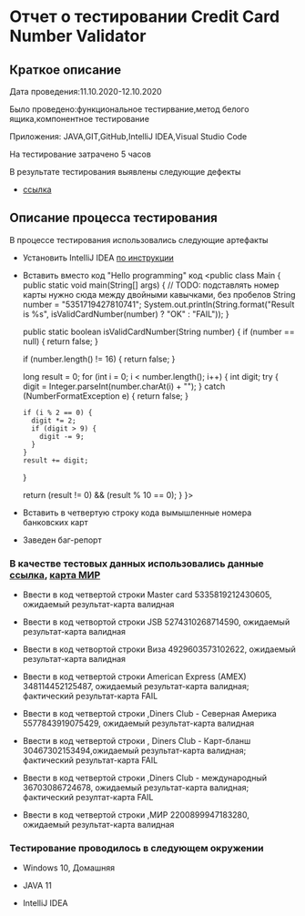 # Отчет о тестировании Credit Card Number Validator
##  Краткое описание
Дата проведения:11.10.2020-12.10.2020

Было проведено:функциональное тестирвание,метод белого ящика,компонентное тестирование

Приложения: JAVA,GIT,GitHub,IntelliJ IDEA,Visual Studio Code

На тестирование затрачено 5 часов

В результате тестирования выявлены следующие дефекты

* [ссылка](https://github.com/ANNA-23021975/idea/issues/1#issue-719610250)


## Описание процесса тестирования

В процессе тестирования использовались следующие артефакты

* Установить IntelliJ IDEA [по инструкции](https://github.com/netology-code/javaqa-homeworks/blob/master/intro/idea.md)

* Вставить вместо код "Hello programming" код <public class Main {
  public static void main(String[] args) {
    // TODO: подставлять номер карты нужно сюда между двойными кавычками, без пробелов
    String number = "5351719427810741";
    System.out.println(String.format("Result is %s", isValidCardNumber(number) ? "OK" : "FAIL"));
  }

  public static boolean isValidCardNumber(String number) {
    if (number == null) {
      return false;
    }

    if (number.length() != 16) {
      return false;
    }

    long result = 0;
    for (int i = 0; i < number.length(); i++) {
      int digit;
      try {
        digit = Integer.parseInt(number.charAt(i) + "");
      } catch (NumberFormatException e) {
        return false;
      }

      if (i % 2 == 0) {
        digit *= 2;
        if (digit > 9) {
          digit -= 9;
        }
      }
      result += digit;
    }

    return (result != 0) && (result % 10 == 0);
  }
}>

* Вставить в четвертую строку кода вымышленные номера банковских карт

* Заведен баг-репорт

### В качестве тестовых данных использовались данные [ссылка](https://www.freeformatter.com/credit-card-number-generator-validator.html), [карта МИР](https://cardguru.io/)

* Ввести в код четвертой строки Master card 5335819212430605, ожидаемый результат-карта валидная

* Ввести в код четвортой строки JSB 5274310268714590, ожидаемый результат-карта валидная

* Ввести в код четвортой строки Виза 4929603573102622, ожидаемый результат-карта валидная

* Ввести в код четвертой строки American Express (AMEX)
348114452125487, ожидаемый результат-карта валидная; фактический результат-карта FAIL

* Ввести в код четвертой строки ,Diners Club - Северная Америка 5577843919075429, ожидаемый результат-карта валидная

* Ввести в код четвертой строки , Diners Club - Карт-бланш
30467302153494,ожидаемый результат-карта валидная; фактический результат-карта FAIL

* Ввести в код четвертой строки ,Diners Club - международный
36703086724678, ожидаемый результат-карта валидная; фактический резултат-карта FAIL

* Ввести в код четвертой строки ,МИР
2200899947183280, ожидаемый результат-карта валидная

### Тестирование проводилось в следующем окружении

* Windows 10, Домашняя

* JAVA 11

* IntelliJ IDEA     
